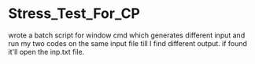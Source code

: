 # Stress_Test_For_CP
wrote a batch script for window cmd which generates different input and run my two codes on the same input file till I find different output. if found it'll open the inp.txt file.
